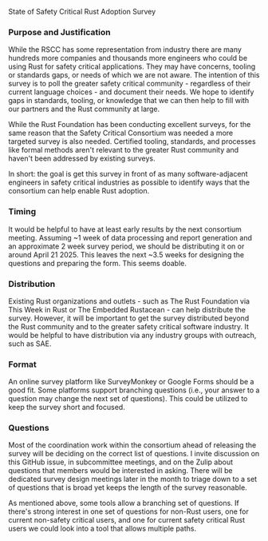State of Safety Critical Rust Adoption Survey

### Purpose and Justification

While the RSCC has some representation from industry there are many hundreds more companies and thousands more engineers who could be using Rust for safety critical applications. They may have concerns, tooling or standards gaps, or needs of which we are not aware. The intention of this survey is to poll the greater safety critical community - regardless of their current language choices - and document their needs. We hope to identify gaps in standards, tooling, or knowledge that we can then help to fill with our partners and the Rust community at large.

While the Rust Foundation has been conducting excellent surveys, for the same reason that the Safety Critical Consortium was needed a more targeted survey is also needed. Certified tooling, standards, and processes like formal methods aren't relevant to the greater Rust community and haven't been addressed by existing surveys.

In short: the goal is get this survey in front of as many software-adjacent engineers in safety critical industries as possible to identify ways that the consortium can help enable Rust adoption.

### Timing

It would be helpful to have at least early results by the next consortium meeting. Assuming ~1 week of data processing and report generation and an approximate 2 week survey period, we should be distributing it on or around April 21 2025. This leaves the next ~3.5 weeks for designing the questions and preparing the form. This seems doable.

### Distribution

Existing Rust organizations and outlets - such as The Rust Foundation via This Week in Rust or The Embedded Rustacean - can help distribute the survey. However, it will be important to get the survey distributed beyond the Rust community and to the greater safety critical software industry. It would be helpful to have distribution via any industry groups with outreach, such as SAE.

### Format

An online survey platform like SurveyMonkey or Google Forms should be a good fit. Some platforms support branching questions (i.e., your answer to a question may change the next set of questions). This could be utilized to keep the survey short and focused.

### Questions

Most of the coordination work within the consortium ahead of releasing the survey will be deciding on the correct list of questions. I invite discussion on this GitHub issue, in subcommittee meetings, and on the Zulip about questions that members would be interested in asking. There will be dedicated survey design meetings later in the month to triage down to a set of questions that is broad yet keeps the length of the survey reasonable.

As mentioned above, some tools allow a branching set of questions. If there's strong interest in one set of questions for non-Rust users, one for current non-safety critical users, and one for current safety critical Rust users we could look into a tool that allows multiple paths.
